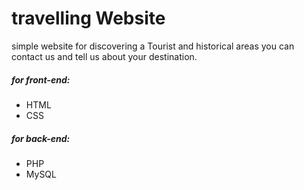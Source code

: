 # travelling Website
simple website for discovering a Tourist and historical areas
you can contact us and tell us about your destination.
<h5>for front-end:</h5>
<ul>
<li>HTML</li>
<li>CSS</li>
</ul>
<h5>for back-end:</h5>
<ul>
<li>PHP</li>
<li>MySQL</li>
</ul>


